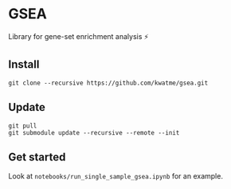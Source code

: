 # GSEA

Library for gene-set enrichment analysis :zap:

## Install

```
git clone --recursive https://github.com/kwatme/gsea.git
```

## Update

```
git pull
git submodule update --recursive --remote --init
```

## Get started

Look at `notebooks/run_single_sample_gsea.ipynb` for an example.

